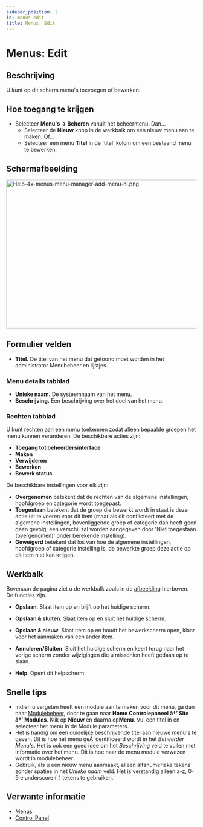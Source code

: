 ```yaml
---
sidebar_position: 2
id: menus-edit
title: Menus: Edit
---
```

# Menus: Edit
## Beschrijving

U kunt op dit scherm menu's toevoegen of bewerken.

## Hoe toegang te krijgen

- Selecteer **Menu's **→** Beheren** vanuit het beheermenu. Dan...
  - Selecteer de **Nieuw** knop in de werkbalk om een nieuw menu aan te
    maken. Of...
  - Selecteer een menu **Titel** in de 'titel' kolom om een bestaand
    menu te bewerken.

## Schermafbeelding

<img
src="https://docs.joomla.org/images/thumb/a/a7/Help-4x-menus-menu-manager-add-menu-nl.png/800px-Help-4x-menus-menu-manager-add-menu-nl.png"
decoding="async"
srcset="https://docs.joomla.org/images/a/a7/Help-4x-menus-menu-manager-add-menu-nl.png 1.5x"
data-file-width="1070" data-file-height="524" width="800" height="392"
alt="Help-4x-menus-menu-manager-add-menu-nl.png" />

## Formulier velden

- **Titel.** De titel van het menu dat getoond moet worden in het
  administrator Menubeheer en lijstjes.

### Menu details tabblad

- **Unieke naam.** De systeemnaam van het menu.
- **Beschrijving.** Een beschrijving over het doel van het menu.

### Rechten tabblad

U kunt rechten aan een menu toekennen zodat alleen bepaalde groepen het
menu kunnen veranderen. De beschikbare acties zijn:

- **Toegang tot beheerdersinterface**
- **Maken**
- **Verwijderen**
- **Bewerken**
- **Bewerk status**

De beschikbare instellingen voor elk zijn:

- **Overgenomen** betekent dat de rechten van de algemene instellingen,
  hoofdgroep en categorie wordt toegepast.
- **Toegestaan** betekent dat de groep die bewerkt wordt in staat is
  deze actie uit te voeren voor dit item (maar als dit conflicteert met
  de algemene instellingen, bovenliggende groep of categorie dan heeft
  geen geen gevolg; een verschil zal worden aangegeven door 'Niet
  toegestaan (overgenomen)' onder berekende instelling).
- **Geweigerd** betekent dat los van hoe de algemene instellingen,
  hoofdgroep of categorie instelling is, de bewerkte groep deze actie op
  dit item niet kan krijgen.

## Werkbalk

Bovenaan de pagina ziet u de werkbalk zoals in de
[afbeelding](#Schermafbeelding) hierboven. De functies zijn.

- **Opslaan**. Slaat item op en blijft op het huidige scherm.

<!-- -->

- **Opslaan & sluiten**. Slaat item op en sluit het huidige scherm.

<!-- -->

- **Opslaan & nieuw**. Slaat item op en houdt het bewerkscherm open,
  klaar voor het aanmaken van een ander item.

<!-- -->

- **Annuleren/Sluiten**. Sluit het huidige scherm en keert terug naar
  het vorige scherm zonder wijzigingen die u misschien heeft gedaan op
  te slaan.

<!-- -->

- **Help**. Opent dit helpscherm.

## Snelle tips

- Indien u vergeten heeft een module aan te maken voor dit menu, ga dan
  naar
  [Modulebeheer](https://docs.joomla.org/Help4.x:Modules/nl "Help4.x:Modules/nl"),
  door te gaan naar **Home Controlepaneel â†’ Site â†’ Modules**. Klik
  op **Nieuw** en daarna op**Menu**. Vul een titel in en selecteer het
  menu in de Module parameters.
- Het is handig om een duidelijke beschrijvende titel aan nieuwe menu's
  te geven. Dit is hoe het menu geÃ¯dentificeerd wordt in het *Beheerder
  Menu's*. Het is ook een goed idee om het *Beschrijving* veld te vullen
  met informatie over het menu. Dit is hoe naar de menu module verwezen
  wordt in modulebeheer.
- Gebruik, als u een nieuw menu aanmaakt, alleen alfanumerieke tekens
  zonder spaties in het *Unieke naam* veld. Het is verstandig alleen
  a-z, 0-9 e underscore (\_) tekens te gebruiken.

## Verwante informatie

- [Menus](https://docs.joomla.org/Help4.x:Menus/nl "Special:MyLanguage/Help4.x:Menus/nl")
- <a href="https://docs.joomla.org/Help4.x:Site_Control_Panel/nl"
  class="new"
  title="Special:MyLanguage/Help4.x:Site Control Panel/nl (page does not exist)">Control
  Panel</a>
